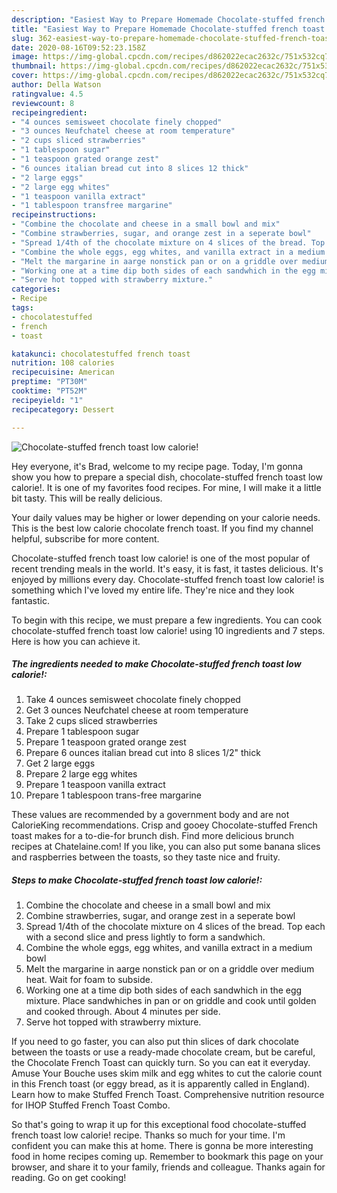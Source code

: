 ```yaml
---
description: "Easiest Way to Prepare Homemade Chocolate-stuffed french toast low calorie!"
title: "Easiest Way to Prepare Homemade Chocolate-stuffed french toast low calorie!"
slug: 362-easiest-way-to-prepare-homemade-chocolate-stuffed-french-toast-low-calorie
date: 2020-08-16T09:52:23.158Z
image: https://img-global.cpcdn.com/recipes/d862022ecac2632c/751x532cq70/chocolate-stuffed-french-toast-low-calorie-recipe-main-photo.jpg
thumbnail: https://img-global.cpcdn.com/recipes/d862022ecac2632c/751x532cq70/chocolate-stuffed-french-toast-low-calorie-recipe-main-photo.jpg
cover: https://img-global.cpcdn.com/recipes/d862022ecac2632c/751x532cq70/chocolate-stuffed-french-toast-low-calorie-recipe-main-photo.jpg
author: Della Watson
ratingvalue: 4.5
reviewcount: 8
recipeingredient:
- "4 ounces semisweet chocolate finely chopped"
- "3 ounces Neufchatel cheese at room temperature"
- "2 cups sliced strawberries"
- "1 tablespoon sugar"
- "1 teaspoon grated orange zest"
- "6 ounces italian bread cut into 8 slices 12 thick"
- "2 large eggs"
- "2 large egg whites"
- "1 teaspoon vanilla extract"
- "1 tablespoon transfree margarine"
recipeinstructions:
- "Combine the chocolate and cheese in a small bowl and mix"
- "Combine strawberries, sugar, and orange zest in a seperate bowl"
- "Spread 1/4th of the chocolate mixture on 4 slices of the bread. Top each with a second slice and press lightly to form a sandwhich."
- "Combine the whole eggs, egg whites, and vanilla extract in a medium bowl"
- "Melt the margarine in aarge nonstick pan or on a griddle over medium heat. Wait for foam to subside."
- "Working one at a time dip both sides of each sandwhich in the egg mixture. Place sandwhiches in pan or on griddle and cook until golden and cooked through. About 4 minutes per side."
- "Serve hot topped with strawberry mixture."
categories:
- Recipe
tags:
- chocolatestuffed
- french
- toast

katakunci: chocolatestuffed french toast 
nutrition: 108 calories
recipecuisine: American
preptime: "PT30M"
cooktime: "PT52M"
recipeyield: "1"
recipecategory: Dessert

---
```



![Chocolate-stuffed french toast low calorie!](https://img-global.cpcdn.com/recipes/d862022ecac2632c/751x532cq70/chocolate-stuffed-french-toast-low-calorie-recipe-main-photo.jpg)

Hey everyone, it's Brad, welcome to my recipe page. Today, I'm gonna show you how to prepare a special dish, chocolate-stuffed french toast low calorie!. It is one of my favorites food recipes. For mine, I will make it a little bit tasty. This will be really delicious.

Your daily values may be higher or lower depending on your calorie needs. This is the best low calorie chocolate french toast. If you find my channel helpful, subscribe for more content.

Chocolate-stuffed french toast low calorie! is one of the most popular of recent trending meals in the world. It's easy, it is fast, it tastes delicious. It's enjoyed by millions every day. Chocolate-stuffed french toast low calorie! is something which I've loved my entire life. They're nice and they look fantastic.


To begin with this recipe, we must prepare a few ingredients. You can cook chocolate-stuffed french toast low calorie! using 10 ingredients and 7 steps. Here is how you can achieve it.

<!--inarticleads1-->

##### The ingredients needed to make Chocolate-stuffed french toast low calorie!:

1. Take 4 ounces semisweet chocolate finely chopped
1. Get 3 ounces Neufchatel cheese at room temperature
1. Take 2 cups sliced strawberries
1. Prepare 1 tablespoon sugar
1. Prepare 1 teaspoon grated orange zest
1. Prepare 6 ounces italian bread cut into 8 slices 1/2&#34; thick
1. Get 2 large eggs
1. Prepare 2 large egg whites
1. Prepare 1 teaspoon vanilla extract
1. Prepare 1 tablespoon trans-free margarine


These values are recommended by a government body and are not CalorieKing recommendations. Crisp and gooey Chocolate-stuffed French toast makes for a to-die-for brunch dish. Find more delicious brunch recipes at Chatelaine.com! If you like, you can also put some banana slices and raspberries between the toasts, so they taste nice and fruity. 

<!--inarticleads2-->

##### Steps to make Chocolate-stuffed french toast low calorie!:

1. Combine the chocolate and cheese in a small bowl and mix
1. Combine strawberries, sugar, and orange zest in a seperate bowl
1. Spread 1/4th of the chocolate mixture on 4 slices of the bread. Top each with a second slice and press lightly to form a sandwhich.
1. Combine the whole eggs, egg whites, and vanilla extract in a medium bowl
1. Melt the margarine in aarge nonstick pan or on a griddle over medium heat. Wait for foam to subside.
1. Working one at a time dip both sides of each sandwhich in the egg mixture. Place sandwhiches in pan or on griddle and cook until golden and cooked through. About 4 minutes per side.
1. Serve hot topped with strawberry mixture.


If you need to go faster, you can also put thin slices of dark chocolate between the toasts or use a ready-made chocolate cream, but be careful, the Chocolate French Toast can quickly turn. So you can eat it everyday. Amuse Your Bouche uses skim milk and egg whites to cut the calorie count in this French toast (or eggy bread, as it is apparently called in England). Learn how to make Stuffed French Toast. Comprehensive nutrition resource for IHOP Stuffed French Toast Combo. 

So that's going to wrap it up for this exceptional food chocolate-stuffed french toast low calorie! recipe. Thanks so much for your time. I'm confident you can make this at home. There is gonna be more interesting food in home recipes coming up. Remember to bookmark this page on your browser, and share it to your family, friends and colleague. Thanks again for reading. Go on get cooking!
